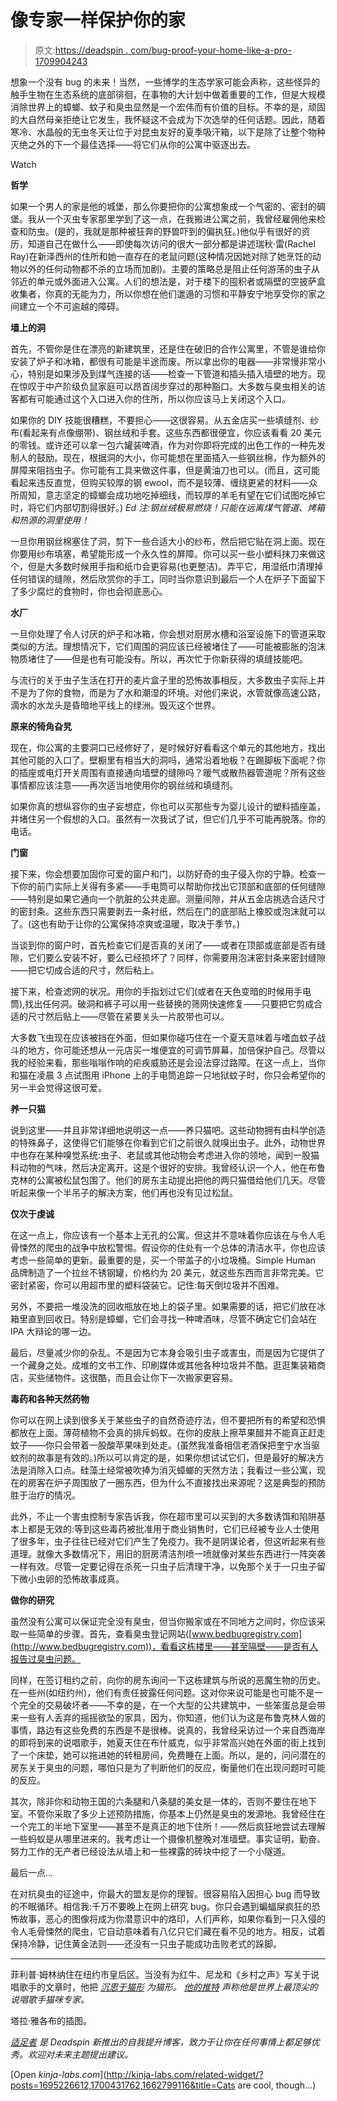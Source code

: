 # 像专家一样保护你的家

> 原文:[https://deadspin . com/bug-proof-your-home-like-a-pro-1709904243](https://deadspin.com/bug-proof-your-home-like-a-pro-1709904243)

想象一个没有 bug 的未来！当然，一些博学的生态学家可能会声称，这些怪异的触手生物在生态系统的底部徘徊，在事物的大计划中做着重要的工作，但是大规模消除世界上的蟑螂、蚊子和臭虫显然是一个宏伟而有价值的目标。不幸的是，顽固的大自然母亲拒绝让它发生，我怀疑这不会成为下次选举的任何话题。因此，随着寒冷、水晶般的无虫冬天让位于对昆虫友好的夏季吸汗箱，以下是除了让整个物种灭绝之外的下一个最佳选择——将它们从你的公寓中驱逐出去。

Watch

**哲学**

如果一个男人的家是他的城堡，那么你要把你的公寓想象成一个气密的、密封的碉堡。我从一个灭虫专家那里学到了这一点，在我搬进公寓之前，我曾经雇佣他来检查和防虫。(是的，我就是那种被狂奔的野兽吓到的偏执狂。)他似乎有很好的资历，知道自己在做什么——即使每次访问的很大一部分都是讲述瑞秋·雷(Rachel Ray)在新泽西州的住所和她一直存在的老鼠问题(这种情况因她对除了她烹饪的动物以外的任何动物都不杀的立场而加剧)。主要的策略总是阻止任何游荡的虫子从邻近的单元或外面进入公寓。人们的想法是，对于楼下的囤积者或隔壁的空披萨盒收集者，你真的无能为力，所以你想在他们邋遢的习惯和平静安宁地享受你的家之间建立一个不可逾越的障碍。

**墙上的洞**

首先，不管你是住在漂亮的新建筑里，还是住在破旧的合作公寓里，不管是谁给你安装了炉子和冰箱，都很有可能是半途而废。所以拿出你的电器——非常慢非常小心，特别是如果涉及到煤气连接的话——检查一下管道和插头插入墙壁的地方。现在惊叹于中产阶级负鼠家庭可以昂首阔步穿过的那种豁口。大多数与臭虫相关的访客都有可能通过这个入口进入你的住所，所以你应该马上关闭这个入口。

如果你的 DIY 技能很糟糕，不要担心——这很容易。从五金店买一些填缝剂、纱布(看起来有点像绷带)、钢丝绒和手套。这些东西都很便宜，你应该看看 20 美元的零钱。或许还可以拿一包六罐装啤酒，作为对你即将完成的出色工作的一种先发制人的鼓励。现在，根据洞的大小，你可能想在里面插入一些钢丝棉，作为额外的屏障来阻挡虫子。你可能有工具来做这件事，但是黄油刀也可以。(而且，这可能看起来违反直觉，但购买较厚的钢 ewool，而不是较薄、缠绕更紧的材料——众所周知，意志坚定的蟑螂会成功地吃掉细线，而较厚的羊毛有望在它们试图吃掉它时，将它们内部切割得很好。) *Ed 注:钢丝绒极易燃烧！只能在远离煤气管道、烤箱和热源的洞里使用！*

一旦你用钢丝棉塞住了洞，剪下一些合适大小的纱布，然后把它贴在洞上面。现在你要用纱布填塞，希望能形成一个永久性的屏障。你可以买一些小塑料抹刀来做这个，但是大多数时候用手指和纸巾会更容易(也更整洁)。弄平它，用湿纸巾清理掉任何错误的缝隙，然后欣赏你的手工，同时当你意识到最后一个人在炉子下面留下了多少腐烂的食物时，你也会彻底恶心。

**水厂**

一旦你处理了令人讨厌的炉子和冰箱，你会想对厨房水槽和浴室设施下的管道采取类似的方法。理想情况下，它们周围的洞应该已经被堵住了——可能被膨胀的泡沫物质堵住了——但是也有可能没有。所以，再次忙于你新获得的填缝技能吧。

与流行的关于虫子生活在打开的麦片盒子里的恐怖故事相反，大多数虫子实际上并不是为了你的食物，而是为了水和潮湿的环境。对他们来说，水管就像高速公路，滴水的水龙头是昏暗地平线上的绿洲。毁灭这个世界。

**原来的犄角旮旯**

现在，你公寓的主要洞口已经修好了，是时候好好看看这个单元的其他地方，找出其他可能的入口了。壁橱里有相当大的洞吗，通常沿着地板？在踢脚板下面呢？你的插座或电灯开关周围有直接通向墙壁的缝隙吗？暖气或散热器管道呢？所有这些事情都应该注意——再次适当地使用你的钢丝绒和填缝剂。

如果你真的想纵容你的虫子妄想症，你也可以买那些专为婴儿设计的塑料插座盖，并堵住另一个假想的入口。虽然有一次我试了试，但它们几乎不可能再脱落。你的电话。

**门窗**

接下来，你会想要加固你可爱的窗户和门，以防好奇的虫子侵入你的宁静。检查一下你的前门实际上关得有多紧——手电筒可以帮助你找出它顶部和底部的任何缝隙——特别是如果它通向一个肮脏的公共走廊。测量间隙，并从五金店挑选合适尺寸的密封条。这些东西只需要剥去一条衬纸，然后在门的底部贴上橡胶或泡沫就可以了。(这也有助于让你的公寓保持凉爽或温暖，取决于季节。)

当谈到你的窗户时，首先检查它们是否真的关闭了——或者在顶部或底部是否有缝隙，它们要么安装不好，要么已经损坏了？同样，你需要用泡沫密封条来密封缝隙——把它切成合适的尺寸，然后粘上。

接下来，检查滤网的状况。用你的手指划过它们(或者在天色变暗的时候用手电筒),找出任何洞。破洞和裤子可以用一些替换的筛网快速修复——只要把它剪成合适的尺寸然后贴上——尽管在紧要关头一片胶带也可以。

大多数飞虫现在应该被挡在外面，但如果你碰巧住在一个夏天意味着与嗜血蚊子战斗的地方，你可能还想从一元店买一堆便宜的可调节屏幕，加倍保护自己。尽管以我的经验来看，那些嗡嗡作响的疟疾威胁还是会设法穿过路障。在这一点上，当你和猫在凌晨 3 点试图用 iPhone 上的手电筒追踪一只地狱蚊子时，你只会希望你的另一半会觉得这很可爱。

**养一只猫**

说到这里——并且非常详细地说明这一点——养只猫吧。这些动物拥有由科学创造的特殊鼻子，这使得它们能够在你看到它们之前很久就嗅出虫子。此外，动物世界中也存在某种嗅觉系统:虫子、老鼠或其他动物会考虑进入你的领地，闻到一股猫科动物的气味，然后决定离开。这是个很好的安排。我曾经认识一个人，他在布鲁克林的公寓被松鼠包围了。他们的房东主动提出把他的两只猫借给他们几天。尽管听起来像一个半吊子的解决方案，他们再也没有见过松鼠。

**仅次于虔诚**

在这一点上，你应该有一个基本上无孔的公寓。但这并不意味着你应该在与令人毛骨悚然的爬虫的战争中放松警惕。假设你的住处有一个总体的清洁水平，你也应该考虑一些简单的更新。最重要的是，买一个带盖子的小垃圾桶。Simple Human 品牌制造了一个拉丝不锈钢罐，价格约为 20 美元，就这些东西而言非常完美。它密封紧密，你可以用超市里的塑料袋装它。记住:每天倒垃圾并不困难。

另外，不要把一堆没洗的回收瓶放在地上的袋子里。如果需要的话，把它们放在冰箱里直到回收日。特别是蟑螂，它们会寻找一种啤酒味，尽管不确定它们会站在 IPA 大辩论的哪一边。

最后，尽量减少你的杂乱。不是因为它本身会吸引虫子或害虫，而是因为它提供了一个藏身之处。成堆的文书工作、印刷媒体或其他各种垃圾并不酷。逛逛集装箱商店，买些储物件。这很酷，而且会让你下一次搬家更容易。

**毒药和各种天然药物**

你可以在网上读到很多关于某些虫子的自然奇迹疗法，但不要把所有的希望和恐惧都放在上面。薄荷植物不会真的排斥蚂蚁。在你的皮肤上擦苹果醋并不能真正赶走蚊子——你只会带着一股酸苹果味到处走。(虽然我准备相信老酒保把奎宁水当驱蚊剂的故事是有效的。)所以可以肯定的是，如果你想试试它们，但是最好的解决方法是消除入口点。硅藻土经常被吹捧为消灭蟑螂的天然方法；我看过一些公寓，现在的房客在炉子周围放了一圈东西，但为什么不直接找出来源呢？这是典型的预防胜于治疗的情况。

此外，不止一个害虫控制专家告诉我，你在超市里可以买到的大多数诱饵和陷阱基本上都是无效的:等到这些毒药被批准用于商业销售时，它们已经被专业人士使用了很多年，虫子往往已经对它们产生了免疫力。我不是阴谋论者，但这听起来有些道理。就像大多数情况下，用旧的厨房清洁剂喷一喷就像对某些东西进行一阵突袭一样有效。尽管一定要记得在杀死一只虫子后清理干净，以免那个关于一只虫子留下微小虫卵的恐怖故事成真。

**做你的研究**

虽然没有公寓可以保证完全没有臭虫，但当你搬家或在不同地方之间时，你应该采取一些简单的步骤。首先，查看臭虫登记网站([www.bedbugregistry.com](http://www.bedbugregistry.com))，看看这栋楼里——甚至隔壁——是否有人报告过臭虫问题。

同样，在签订租约之前，向你的房东询问一下这栋建筑与所说的恶魔生物的历史。在一些州(如纽约州)，他们有责任披露任何问题。这对你来说可能是也可能不是一个完全的交易破坏者——不幸的是，在一个大型的公共建筑中，一些笨蛋总是会带来一些有人丢弃的摇摇欲坠的家具，因为，你知道，他们认为这是布鲁克林人做的事情，路边有这些免费的东西是不是很棒。说真的，我曾经采访过一个来自西海岸的即将到来的说唱歌手，她夏天住在布什威克，似乎非常高兴她在外面的街上找到了一个床垫，她可以拖进她的转租房间，免费睡在上面。所以，是的，问问潜在的房东关于臭虫的问题，哪怕只是为了判断他们的反应，衡量他们在出现问题时可能的反应。

其次，除非你和动物王国的六条腿和八条腿的美女是一体的，否则不要住在地下室。不管你采取了多少上述预防措施，你基本上仍然是臭虫的发源地。我曾经住在一个完工的半地下室里——甚至不是真正的地下住所！——然后疯狂地尝试去理解一些蚂蚁是从哪里进来的。我考虑让一个摄像机整晚对准墙壁。事实证明，勤奋、努力工作的无产者已经设法从墙上和一些裸露的砖块中挖了一个小隧道。

最后一点...

在对抗臭虫的征途中，你最大的盟友是你的理智。很容易陷入因担心 bug 而导致的不眠循环。相信我:千万不要晚上在网上研究 bug。你只会遇到蝙蝠屎疯狂的恐怖故事，恶心的图像将成为你潜意识中的烙印，人们声称，如果你看到一只入侵的令人毛骨悚然的爬虫，它自动意味着有八亿只它们藏在看不见的地方。相反，试着保持冷静，记住黄金法则——还没有一只虫子能成功击败老式的跺脚。

* * *

菲利普·姆林纳住在纽约市皇后区。当没有为红牛、尼龙和《乡村之声》写关于说唱歌手的文章时，他把 [*沉思于猫形*](http://www.catster.com/author/phillip-mlynar) *为猫形。* [*他的推特*](https://twitter.com/phillip_mlynar) *声称他是世界上最顶尖的说唱歌手猫咪专家。*

塔拉·雅各布的插图。

[*适足者*](http://adequateman.deadspin.com/) *是 Deadspin 新推出的自我提升博客，致力于让你在任何事情上都足够优秀。欢迎对未来主题提出建议。*

[Open *kinja-labs.com*](http://kinja-labs.com/related-widget/?posts=1695226612,1700431762,1662799116&title=Cats are cool, though...)